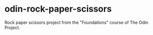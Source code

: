 # odin-rock-paper-scissors
Rock paper scissors project from the "Foundations" course of The Odin Project.